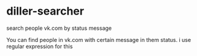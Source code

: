 # diller-searcher
search people vk.com by  status message

You can find people in vk.com with certain message in them status. i use regular expression for this
